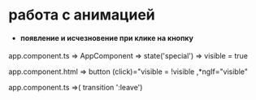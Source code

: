# работа с анимацией

- #### появление и исчезновение при клике на кнопку

app.component.ts => AppComponent => state('special') => visible = true

app.component.html => button (click)="visible = !visible ,\*ngIf="visible"

app.component.ts =>( transition ':leave')
